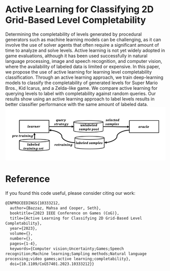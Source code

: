 # Active Learning for Classifying 2D Grid-Based Level Completability

Determining the completability of levels generated by procedural generators such as machine learning models can be challenging, as it can involve the use of solver agents that often require a significant amount of time to analyze and solve levels. Active learning is not yet widely adopted in game evaluations, although it has been used successfully in natural language processing, image and speech recognition, and computer vision, where the availability of labeled data is limited or expensive. In this paper, we propose the use of active learning for learning level completability classification. Through an active learning approach, we train deep-learning models to classify the completability of generated levels for Super Mario Bros., Kid Icarus, and a Zelda-like game. We compare active learning for querying levels to label with completability against random queries. Our results show using an active learning approach to label levels results in better classifier performance with the same amount of labeled data.
![System Overview](./doc/cycle.png)

# Reference
If you found this code useful, please consider citing our work:
```
@INPROCEEDINGS{10333212,
  author={Bazzaz, Mahsa and Cooper, Seth},
  booktitle={2023 IEEE Conference on Games (CoG)}, 
  title={Active Learning for Classifying 2D Grid-Based Level Completability}, 
  year={2023},
  volume={},
  number={},
  pages={1-4},
  keywords={Computer vision;Uncertainty;Games;Speech recognition;Machine learning;Sampling methods;Natural language processing;video games;active learning;completability},
  doi={10.1109/CoG57401.2023.10333212}}
```


  